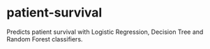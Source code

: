 # patient-survival

Predicts patient survival with Logistic Regression, Decision Tree and Random Forest classifiers.



